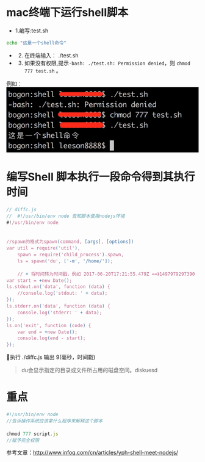 # mac终端下运行shell脚本
- 1.编写:test.sh
```sh
echo "这是一个shell命令"
```
- 2.  在终端输入：  ./test.sh

- 3. 如果没有权限,提示`-bash: ./test.sh: Permission denied`，则 `chmod 777 test.sh` 。

例如：
<img src="./img/shell.png"/>

# 编写Shell 脚本执行一段命令得到其执行时间

```js
// diffc.js
//  #!/usr/bin/env node 告知脚本使用nodejs环境
#!/usr/bin/env node


//spawn的格式为spawn(command, [args], [options])
var util = require('util'),
    spawn = require('child_process').spawn,
    ls = spawn('du', ['-m', '/home/']);

    // + 将时间转为时间戳，例如 2017-06-20T17:21:55.479Z ==》1497979297390
var start = +new Date();
ls.stdout.on('data', function (data) {
    //console.log('stdout: ' + data);
});
ls.stderr.on('data', function (data) {
    console.log('stderr: ' + data);
});
ls.on('exit', function (code) {
    var end = +new Date();
    console.log(end - start);
});

```
执行 ./diffc.js 输出 9(毫秒，时间戳)


> du会显示指定的目录或文件所占用的磁盘空间。diskuesd



# 重点
```js
#!/usr/bin/env node
//告诉操作系统应该拿什么程序来解释这个脚本

chmod 777 script.js
//赋予完全权限

```




参考文章：http://www.infoq.com/cn/articles/yph-shell-meet-nodejs/